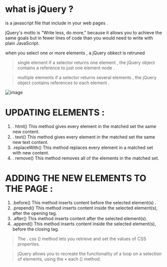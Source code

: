 # what is jQuery ? 
is a javascript file that include in your web pages .
 
jQuery's motto is "Write less, do more," because it allows you to achieve 
the same goals but in fewer lines of code than you would need to write 
with plain JavaScript.


when you select one or more elements , a jQuery obkect is retruned 
> single element if a selector returns one element , the jQuery object contains a reference to just one element node .

> multiple elements if a selector returns several elements , the jQuery object contains references to each element .


![image](https://slideplayer.com/slide/17426430/101/images/24/Commonly+Used+JQuery+Event+Methods.jpg)


# UPDATING ELEMENTS :
1.  . html() 
This method gives every element 
in the matched set the same new 
content. 
2. . text() 
This method gives every element 
in the matched set the same new 
text content. 
3. .replaceWith() 
This method replaces every 
element in a matched set with 
new content. 
4. . remove() 
This method removes all of the 
elements in the matched set. 


# ADDING THE NEW ELEMENTS TO THE PAGE :
1. .before() 
This method inserts content 
before the selected element(s) . 
2. .prepend() 
This method inserts content 
inside the selected element(s), 
after the opening tag. 
3. .after() 
This method inserts content 
after the selected element(s). 
4. .append() 
This method inserts content 
inside the selected element(s), 
before the closing tag. 


> The . css () method lets you retrieve 
and set the values of CSS properties.

> jQuery allows you to recreate the functionality 
of a loop on a selection of elements, using the 
• each () method. 




